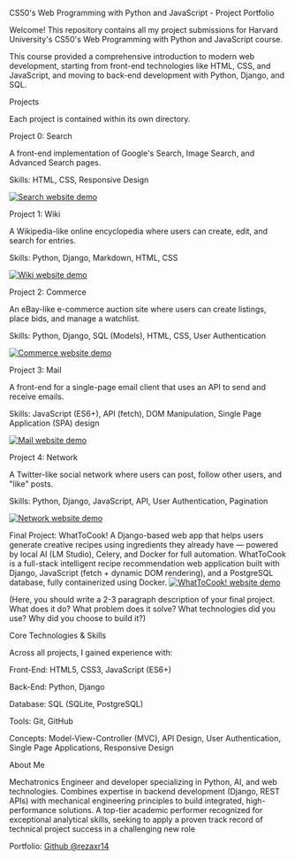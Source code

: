 CS50's Web Programming with Python and JavaScript - Project Portfolio

Welcome! This repository contains all my project submissions for Harvard University's CS50's Web Programming with Python and JavaScript course.

This course provided a comprehensive introduction to modern web development, starting from front-end technologies like HTML, CSS, and JavaScript, and moving to back-end development with Python, Django, and SQL.

Projects

Each project is contained within its own directory.

Project 0: Search

A front-end implementation of Google's Search, Image Search, and Advanced Search pages.

Skills: HTML, CSS, Responsive Design

[![Search website demo](https://img.youtube.com/vi/SDWuZJ-PKII/hqdefault.jpg)](https://youtu.be/SDWuZJ-PKII)

Project 1: Wiki

A Wikipedia-like online encyclopedia where users can create, edit, and search for entries.

Skills: Python, Django, Markdown, HTML, CSS

[![Wiki website demo](https://img.youtube.com/vi/r3NypSE_wZ8/hqdefault.jpg)](https://youtu.be/r3NypSE_wZ8)

Project 2: Commerce

An eBay-like e-commerce auction site where users can create listings, place bids, and manage a watchlist.

Skills: Python, Django, SQL (Models), HTML, CSS, User Authentication

[![Commerce website demo](https://img.youtube.com/vi/61O6aIj3PYo/hqdefault.jpg)](https://youtu.be/61O6aIj3PYo)

Project 3: Mail

A front-end for a single-page email client that uses an API to send and receive emails.

Skills: JavaScript (ES6+), API (fetch), DOM Manipulation, Single Page Application (SPA) design

[![Mail website demo](https://img.youtube.com/vi/jRcUyLdROpg/hqdefault.jpg)](https://youtu.be/jRcUyLdROpg)

Project 4: Network

A Twitter-like social network where users can post, follow other users, and "like" posts.

Skills: Python, Django, JavaScript, API, User Authentication, Pagination

[![Network website demo](https://img.youtube.com/vi/0FtsYTzsDGo/hqdefault.jpg)](https://youtu.be/0FtsYTzsDGo)

Final Project: WhatToCook!
A Django-based web app that helps users generate creative recipes using ingredients they already have — powered by local AI (LM Studio), Celery, and Docker for full automation.
WhatToCook is a full-stack intelligent recipe recommendation web application built with Django, JavaScript (fetch + dynamic DOM rendering), and a PostgreSQL database, fully containerized using Docker.
[![WhatToCook! website demo](https://img.youtube.com/vi/bEDYRpNFxOQ/hqdefault.jpg)](https://youtu.be/bEDYRpNFxOQ)


(Here, you should write a 2-3 paragraph description of your final project. What does it do? What problem does it solve? What technologies did you use? Why did you choose to build it?)

Core Technologies & Skills

Across all projects, I gained experience with:

Front-End: HTML5, CSS3, JavaScript (ES6+)

Back-End: Python, Django

Database: SQL (SQLite, PostgreSQL)

Tools: Git, GitHub

Concepts: Model-View-Controller (MVC), API Design, User Authentication, Single Page Applications, Responsive Design

About Me

Mechatronics Engineer and developer specializing in Python, AI, and web technologies. Combines
expertise in backend development (Django, REST APIs) with mechanical engineering principles to build
integrated, high-performance solutions. A top-tier academic performer recognized for exceptional
analytical skills, seeking to apply a proven track record of technical project success in a challenging new
role


Portfolio: [Github @rezaxr14](https://github.com/rezaxr14)
